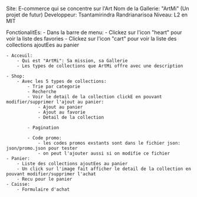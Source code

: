 Site: E-commerce qui se concentre sur l'Art
Nom de la Gallerie: "ArtMi" (Un projet de futur)
Developpeur: Tsantamirindra Randrianarisoa
Niveau: L2 en MIT

FonctionalitEs:
	- Dans la barre de menu:
		- Clickez sur l'icon "heart" pour voir la liste des favories
		- Clickez sur l'icon "cart" pour voir la liste des collections ajoutEes au panier

	- Acceuil:
		- Qui est "ArtMi": Sa mission, sa Gallerie
		- Les types de collections que ArtMi offre avec une description

	- Shop:
		- Avec les 5 types de collections:
			- Trie par categorie
			- Recherche
			- Voir le detail de la collection clickE en pouvant modifier/supprimer l'ajout au panier:
				- Ajout au panier
				- Ajout au favorie
				- Detail de la collection

			- Pagination

			- Code promo:
				- les codes promos exstants sont dans le fichier json: json/promo.json pour tester
				- on peut l'ajouter aussi si on modifie ce fichier
	- Panier:
		- Liste des collections ajoutEes au panier
		- Un click sur l'image fait afficher le detail de la collection en pouvant modifier/supprimer l'achat
		- Recu pour le panier
	- Caisse:
		- Formulaire d'achat	
